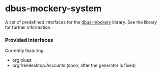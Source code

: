 # dbus-mockery-system
A set of predefined interfaces for the [dbus-mockery](https://github.com/5cript/dbus-mockery) library.
See the library for further information.

### Provided interfaces
Currently featuring:
* org.bluez
* org.freedesktop.Accounts (soon, after the generator is fixed)

